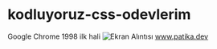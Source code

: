 # kodluyoruz-css-odevlerim
Google Chrome 1998 ilk hali
![Ekran Alıntısı](https://user-images.githubusercontent.com/57796847/180706156-abd59315-3f71-4e58-91ee-72eaa427de1b.JPG)
www.patika.dev
